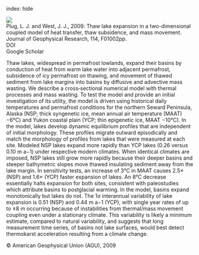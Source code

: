 index: hide

<div class="Citation">
    <div class="Citation-thumb CitationThumb-linked"  data-href="https://doi.org/10.1029/2006jf000740">
      <img src="https://static.claimspace.cloud/climate-study-static/refs/thumbs/6/Plug_and_West_2009-thumb.png" />
    </div>

  <div class="Citation-body">
    <div class="Citation-text">Plug, L. J. and West, J. J., 2009: Thaw lake expansion in a two-dimensional coupled model of heat transfer, thaw subsidence, and mass movement. <span class="Article-journal">Journal of Geophysical Research, </span><span class="Article-volume">114, </span>F01002pp.</div>
    <div class="Citation-links">
      <div class="CitationLink" data-href="https://doi.org/10.1029/2006jf000740">
        <div class="CitationLink-icon CitationLink-Doi"></div>
        <div class="CitationLink-text">DOI</div>
      </div>
      <div class="CitationLink" data-href="https://scholar.google.com/scholar?q=10.1029/2006jf000740">
        <div class="CitationLink-icon CitationLink-Scholar"></div>
        <div class="CitationLink-text">Google Scholar</div>
      </div>
    </div>
  </div>
</div>

Thaw lakes, widespread in permafrost lowlands, expand their basins by conduction of heat from warm lake water into adjacent permafrost, subsidence of icy permafrost on thawing, and movement of thawed sediment from lake margins into basins by diffusive and advective mass wasting. We describe a cross‐sectional numerical model with thermal processes and mass wasting. To test the model and provide an initial investigation of its utility, the model is driven using historical daily temperatures and permafrost conditions for the northern Seward Peninsula, Alaska (NSP; thick syngenetic ice, mean annual air temperature (MAAT) −6°C) and Yukon coastal plain (YCP; thin epigenetic ice, MAAT −10°C). In the model, lakes develop dynamic equilibrium profiles that are independent of initial morphology. These profiles migrate outward episodically and match the morphology of profiles from lakes that were measured at each site. Modeled NSP lakes expand more rapidly than YCP lakes (0.26 versus 0.10 m a−1) under respective modern climates. When identical climates are imposed, NSP lakes still grow more rapidly because their deeper basins and steeper bathymetric slopes move thawed insulating sediment away from the lake margin. In sensitivity tests, an increase of 3°C in MAAT causes 2.5× (NSP) and 1.6× (YCP) faster expansion of lakes. An 8°C decrease essentially halts expansion for both sites, consistent with paleostudies which attribute basins to postglacial warming. In the model, basins expand monotonically but lakes do not. The 1σ interannual variability of lake expansion is 0.51 (NSP) and 0.44 m a−1 (YCP), with single year rates of up to ±8 m occurring because of instabilities from thermal/mass movement coupling even under a stationary climate. This variability is likely a minimum estimate, compared to natural variability, and suggests that long measurement time series, of basins not lake surfaces, would best detect thermokarst acceleration resulting from a climate change.

<div class="Citation-copy">
&copy; American Geophysical Union (AGU), 2009
</div>